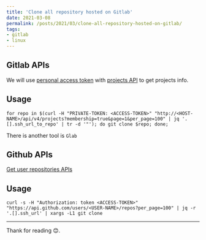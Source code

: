 ```yaml
---
title: 'Clone all repository hosted on Gitlab'
date: 2021-03-08
permalink: /posts/2021/03/clone-all-repository-hosted-on-gitlab/
tags:
- gitlab
- linux
---
```


## Gitlab APIs
We will use [personal access token](https://docs.gitlab.com/ee/api/README.html#personalproject-access-tokens) with [projects API](https://docs.gitlab.com/ee/api/projects.html#list-all-projects) to get projects info.

## Usage

```shell
for repo in $(curl -H "PRIVATE-TOKEN: <ACCESS-TOKEN>" "http://<HOST-NAME>/api/v4/projects?membership=true&page=1&per_page=100" | jq '.[].ssh_url_to_repo' | tr -d '"'); do git clone $repo; done;
```

There is another tool is `Glab`

## Github APIs

[Get user repositories APIs](https://docs.github.com/en/rest/reference/repos#list-repositories-for-a-user)

## Usage

```shell script
curl -s -H "Authorization: token <ACCESS-TOKEN>" "https://api.github.com/users/<USER-NAME>/repos?per_page=100" | jq -r '.[].ssh_url' | xargs -L1 git clone
```
-----------------------------------

Thank for reading :blush:.